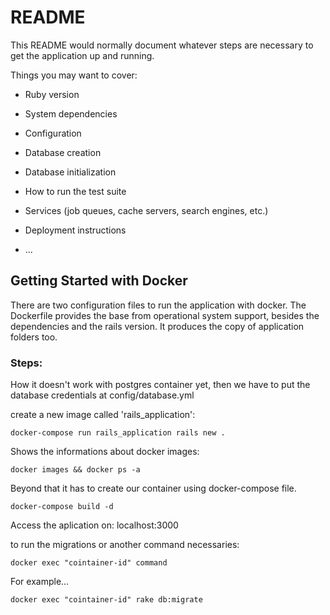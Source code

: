 # README

This README would normally document whatever steps are necessary to get the
application up and running.

Things you may want to cover:

* Ruby version

* System dependencies

* Configuration

* Database creation

* Database initialization

* How to run the test suite

* Services (job queues, cache servers, search engines, etc.)

* Deployment instructions

* ...


## Getting Started with Docker

There are two configuration files to run the application with docker. The Dockerfile provides the base from operational system support, besides the dependencies and the rails version. It produces the copy of application folders too.


### Steps:
How it doesn't work with postgres container yet, then we have to put the database credentials at config/database.yml

create a new image called 'rails_application':
```
docker-compose run rails_application rails new .
```

Shows the informations about docker images:

```
docker images && docker ps -a
```

Beyond that it has to create our container using docker-compose file. 

```
docker-compose build -d
```

Access the aplication on: localhost:3000

to run the migrations or another command necessaries:
 ```
docker exec "cointainer-id" command
```

For example...
 ```
docker exec "cointainer-id" rake db:migrate
```


